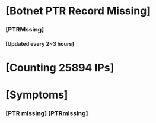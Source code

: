 # [Botnet PTR Record Missing]
### [PTRMssing]
#### [Updated every 2~3 hours]

# [Counting 25894 IPs]

# [Symptoms] 
###   [PTR missing] [PTRmissing]
